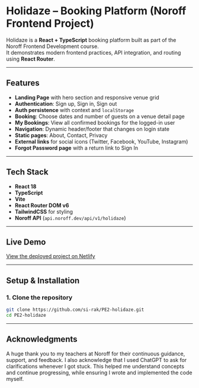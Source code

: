 # Holidaze – Booking Platform (Noroff Frontend Project)

Holidaze is a **React + TypeScript** booking platform built as part of the Noroff Frontend Development course.  
It demonstrates modern frontend practices, API integration, and routing using **React Router**.

---

## Features

- **Landing Page** with hero section and responsive venue grid
- **Authentication**: Sign up, Sign in, Sign out
- **Auth persistence** with context and `localStorage`
- **Booking**: Choose dates and number of guests on a venue detail page
- **My Bookings**: View all confirmed bookings for the logged-in user
- **Navigation**: Dynamic header/footer that changes on login state
- **Static pages**: About, Contact, Privacy
- **External links** for social icons (Twitter, Facebook, YouTube, Instagram)
- **Forgot Password page** with a return link to Sign In

---

## Tech Stack

- **React 18**
- **TypeScript**
- **Vite**
- **React Router DOM v6**
- **TailwindCSS** for styling
- **Noroff API** (`api.noroff.dev/api/v1/holidaze`)

---

## Live Demo

[View the deployed project on Netlify](https://splendorous-hamster-28e37c.netlify.app/)

---

## Setup & Installation

### 1. Clone the repository

```bash
git clone https://github.com/si-rak/PE2-holidaze.git
cd PE2-holidaze
```

---

## Acknowledgments

A huge thank you to my teachers at Noroff for their continuous guidance, support, and feedback. I also acknowledge that I used ChatGPT to ask for clarifications whenever I got stuck. This helped me understand concepts and continue progressing, while ensuring I wrote and implemented the code myself.
